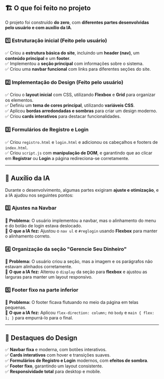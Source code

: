 
## 🏗️ **O que foi feito no projeto**

O projeto foi construído **do zero**, com **diferentes partes desenvolvidas pelo usuário e com auxílio da IA**.

### **1️⃣ Estruturação inicial (Feito pelo usuário)**

✅ Criou a **estrutura básica do site**, incluindo um **header (nav)**, um **conteúdo principal** e um **footer**.  
✅ Implementou a **seção principal** com informações sobre o sistema.  
✅ Criou uma **navbar funcional** com links para diferentes seções do site.  

### **2️⃣ Implementação do Design (Feito pelo usuário)**

✅ Criou o **layout inicial** com CSS, utilizando **Flexbox** e **Grid** para organizar os elementos.  
✅ Definiu um **tema de cores principal**, utilizando **variáveis CSS**.  
✅ Aplicou **bordas arredondadas e sombras** para criar um design moderno.  
✅ Criou **cards interativos** para destacar funcionalidades.  

### **3️⃣ Formulários de Registro e Login**

✅ Criou `registro.html` e `login.html` e adicionou os cabeçalhos e footers de `index.html`.  
✅ Criou `script.js` com **manipulação de DOM**, e garantindo que ao clicar em **Registrar** ou **Login** a página redireciona-se corretamente.  
 
---

## 🚀 **Auxílio da IA**

Durante o desenvolvimento, algumas partes exigiram **ajuste e otimização**, e a IA ajudou nos seguintes pontos:

### **3️⃣ Ajustes na Navbar**
🔹 **Problema:** O usuário implementou a navbar, mas o alinhamento do menu e do botão de login estava deslocado.  
🔹 **O que a IA fez:** Ajustou o `nav ul` e `#reglogin` usando **Flexbox** para manter o alinhamento correto.  

### **4️⃣ Organização da seção "Gerencie Seu Dinheiro"**
🔹 **Problema:** O usuário criou a seção, mas a imagem e os parágrafos não estavam alinhados corretamente.  
🔹 **O que a IA fez:** Alterou o `display` da seção para **flexbox** e ajustou as larguras para manter um layout responsivo.  

### **5️⃣ Footer fixo na parte inferior**
🔹 **Problema:** O footer ficava flutuando no meio da página em telas pequenas.  
🔹 **O que a IA fez:** Aplicou `flex-direction: column;` no `body` e `main { flex: 1; }` para empurrá-lo para o final.  


---

## 🎨 **Destaques do Design**
✅ **Navbar fixa** e moderna, com botões interativos.  
✅ **Cards interativos** com hover e transições suaves.  
✅ **Formulários de Registro e Login** modernos, com **efeitos de sombra**.  
✅ **Footer fixo**, garantindo um layout consistente.  
✅ **Responsividade total** para desktop e mobile.  

